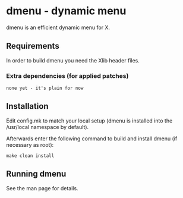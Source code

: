 # dmenu - dynamic menu

dmenu is an efficient dynamic menu for X.


## Requirements

In order to build dmenu you need the Xlib header files.

### Extra dependencies (for applied patches)

    none yet - it's plain for now


## Installation

Edit config.mk to match your local setup (dmenu is installed into
the /usr/local namespace by default).

Afterwards enter the following command to build and install dmenu
(if necessary as root):

    make clean install


## Running dmenu

See the man page for details.
